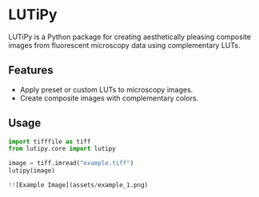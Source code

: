 # LUTiPy
LUTiPy is a Python package for creating aesthetically pleasing composite images from fluorescent microscopy data using complementary LUTs.

## Features
- Apply preset or custom LUTs to microscopy images.
- Create composite images with complementary colors.

## Usage
```python
import tifffile as tiff
from lutipy.core import lutipy

image = tiff.imread("example.tiff")
lutipy(image)

!![Example Image](assets/example_1.png)